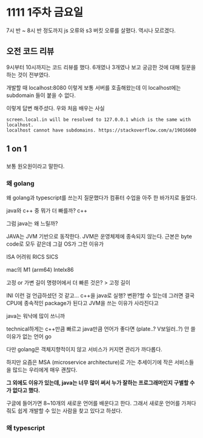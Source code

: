 # 1111 1주차 금요일

7시 반 ~ 8시 반 정도까지 js 오류와 s3 버킷 오류를 살폈다. 역시나 모르겠다.

## 오전 코드 리뷰

9시부터 10시까지는 코드 리뷰를 했다. 6개였나 3개였나 보고 궁금한 것에 대해 질문을 하는 것이 전부였다.

개발할 때 localhost:8080 이렇게 보통 서버를 호출해왔는데 이 localhost에는 subdomain 들이 붙을 수 없다.

이렇게 답변 해주셨다. 우와 처음 배우는 사실
```
screen.local.in will be resolved to 127.0.0.1 which is the same with localhost.
localhost cannot have subdomains. https://stackoverflow.com/a/19016600
```

## 1 on 1

###
보통 원오원이라고 말한다.

### 왜 golang

왜 golang과 typescript를 쓰는지 질문했다가 컴퓨터 수업을 아주 한 바가지로 들었다.

java와 c++ 중 뭐가 더 빠를까? c++

그럼 java는 왜 느릴까? 

JAVA는 JVM 기반으로 동작한다. JVM은 운영체제에 종속되지 않는다.
근본은 byte code로 모두 같은데 그걸 OS가 
그런 이유가 

ISA 
어려워
RICS SICS

mac의 M1 (arm64) Intelx86

고정 or 가변 길이 명령어에서 더 빠른 것은? > 고정 길이

INI 이런 걸 언급하셨던 것 같고... c++을 java로 실행? 변환?할 수 있는데 그러면 결국 CPU에 종속적인 package가 된다고
JVM을 쓰는 이유가 사라진다고

java는 워낙에 많이 쓰니까 

technical하게는 c++만큼 빠르고 java만큼 언어가 좋다면 (plate..? V보일러..?) 안 쓸 이유가 없는 언어 go

다만 golang은 객체지향적이지 않고 서비스가 커지면 관리가 까다롭다.

하지만 요즘은 MSA (microservice architecture)로 가는  추세이기에 작은 서비스들을 많드는 우리에게 매우 괜찮다.

**그 외에도 이유가 있는데, java는 너무 많이 써서 누가 잘하는 프로그래머인지 구별할 수가 없다고 했다.**

구글에 들어가면 8~10개의 새로운 언어를 배운다고 한다. 그래서 새로운 언어를 가져다줘도 쉽게 개발할 수 있는 사람을 찾고 있다고 하셨다.

### 왜 typescript
